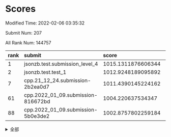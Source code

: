 # Scores

Modified Time: 2022-02-06 03:35:32

Submit Num: 207

All Rank Num: 144757

| rank |               submit               |       score        |       sigma        | pk_num |
| :--- | :--------------------------------- | :----------------- | :----------------- | :----- |
| 1    | jsonzb.test.submission_level_4     | 1015.1311876606344 | 0.8948507899898966 | 2796   |
| 2    | jsonzb.test.test_1                 | 1012.9248189095892 | 0.8159502628517371 | 2803   |
| 7    | cpp.21_12_24.submission-2b2ea0d7   | 1011.4390145224162 | 0.7815048727462042 | 2800   |
| 61   | cpp.2022_01_09.submission-816672bd | 1004.220637534347  | 0.7132199735501719 | 2792   |
| 88   | cpp.2022_01_09.submission-5b0e3de2 | 1002.8757802259184 | 0.7152599176741977 | 2798   |


<details>
<summary>全部</summary>

| rank |                 submit                 |       score        |       sigma        | pk_num |
| :--- | :------------------------------------- | :----------------- | :----------------- | :----- |
| 1    | jsonzb.test.submission_level_4         | 1015.1311876606344 | 0.8948507899898966 | 2796   |
| 2    | jsonzb.test.test_1                     | 1012.9248189095892 | 0.8159502628517371 | 2803   |
| 3    | gobigger.level_3.submission_level_3_35 | 1012.2522207119763 | 0.7840278411959508 | 2793   |
| 4    | gobigger.level_3.submission_level_3_14 | 1012.1108057013455 | 0.7800949210947343 | 2792   |
| 5    | gobigger.level_3.submission_level_3_48 | 1011.7359800199375 | 0.7883714960827493 | 2798   |
| 6    | gobigger.level_3.submission_level_3_46 | 1011.644526634871  | 0.8012896919581242 | 2791   |
| 7    | cpp.21_12_24.submission-2b2ea0d7       | 1011.4390145224162 | 0.7815048727462042 | 2800   |
| 8    | gobigger.level_3.submission_level_3_6  | 1010.9011938000805 | 0.7414619807306401 | 2797   |
| 9    | gobigger.level_3.submission_level_3_40 | 1010.8880559258195 | 0.7623820762261926 | 2800   |
| 10   | gobigger.level_3.submission_level_3_45 | 1010.8202430866165 | 0.7708152671603898 | 2802   |
| 11   | gobigger.level_3.submission_level_3_42 | 1010.6638958655653 | 0.7644559625674812 | 2797   |
| 12   | gobigger.level_3.submission_level_3_39 | 1010.582490780541  | 0.7515878812450016 | 2796   |
| 13   | gobigger.level_3.submission_level_3_36 | 1010.5812423814662 | 0.7795395020526783 | 2799   |
| 14   | gobigger.level_3.submission_level_3_12 | 1010.4376963607283 | 0.7685186611836974 | 2793   |
| 15   | gobigger.level_3.submission_level_3_4  | 1010.4249223386685 | 0.7527278877694562 | 2796   |
| 16   | gobigger.level_3.submission_level_3_21 | 1010.3479785338982 | 0.7585286527761579 | 2795   |
| 17   | gobigger.level_3.submission_level_3_2  | 1010.2587852749027 | 0.7622076150378013 | 2801   |
| 18   | gobigger.level_3.submission_level_3_15 | 1010.1054951270381 | 0.7673032546596397 | 2796   |
| 19   | gobigger.level_3.submission_level_3_43 | 1009.9563247394061 | 0.7592852263609784 | 2802   |
| 20   | gobigger.level_3.submission_level_3_8  | 1009.9298667968003 | 0.7524629992284221 | 2801   |
| 21   | gobigger.level_3.submission_level_3_28 | 1009.9066306655418 | 0.7645970664903855 | 2799   |
| 22   | gobigger.level_3.submission_level_3_49 | 1009.7949909340113 | 0.7664030246867456 | 2802   |
| 23   | gobigger.level_3.submission_level_3_13 | 1009.7876012868112 | 0.7612062749379724 | 2790   |
| 24   | gobigger.level_3.submission_level_3_0  | 1009.7073783531085 | 0.7621289180430768 | 2792   |
| 25   | gobigger.level_3.submission_level_3_33 | 1009.7037366100956 | 0.7499820595211188 | 2795   |
| 26   | gobigger.level_3.submission_level_3_5  | 1009.6731984025269 | 0.7542204880016254 | 2801   |
| 27   | gobigger.level_3.submission_level_3_44 | 1009.6654371465654 | 0.7717776205128544 | 2793   |
| 28   | gobigger.level_3.submission_level_3_16 | 1009.6624080228064 | 0.7398858000254308 | 2797   |
| 29   | gobigger.level_3.submission_level_3_7  | 1009.644839545971  | 0.7413442247274822 | 2794   |
| 30   | gobigger.level_3.submission_level_3_17 | 1009.6111798075362 | 0.7371604626515532 | 2799   |
| 31   | gobigger.level_3.submission_level_3_30 | 1009.5720601037899 | 0.7586233367349434 | 2799   |
| 32   | gobigger.level_3.submission_level_3_27 | 1009.5530795088896 | 0.7503688626519315 | 2802   |
| 33   | gobigger.level_3.submission_level_3_38 | 1009.4992600289528 | 0.7342335438068033 | 2799   |
| 34   | gobigger.level_3.submission_level_3_37 | 1009.470652145432  | 0.747482318785163  | 2801   |
| 35   | gobigger.level_3.submission_level_3_11 | 1009.4636274802217 | 0.7481851572358158 | 2795   |
| 36   | gobigger.level_3.submission_level_3_47 | 1009.4180329098576 | 0.7453438550012854 | 2800   |
| 37   | gobigger.level_3.submission_level_3_25 | 1009.4045830783282 | 0.7538362738230566 | 2797   |
| 38   | gobigger.level_3.submission_level_3_41 | 1009.4044940912777 | 0.7392606807157636 | 2797   |
| 39   | gobigger.level_3.submission_level_3_19 | 1009.3700677986635 | 0.7408064911741483 | 2791   |
| 40   | gobigger.level_3.submission_level_3_29 | 1009.3298046585975 | 0.7425668218481816 | 2798   |
| 41   | gobigger.level_3.submission_level_3_18 | 1009.2933886784436 | 0.7520895290183671 | 2797   |
| 42   | gobigger.level_3.submission_level_3_22 | 1009.2773203613212 | 0.7736210953179915 | 2796   |
| 43   | gobigger.level_3.submission_level_3_32 | 1009.2384125665384 | 0.7535405450932297 | 2795   |
| 44   | gobigger.level_3.submission_level_3_1  | 1009.1323609009074 | 0.7404451956098002 | 2795   |
| 45   | gobigger.level_3.submission_level_3_24 | 1009.1003789404908 | 0.7525930961866942 | 2797   |
| 46   | gobigger.level_3.submission_level_3_23 | 1009.0882045488769 | 0.7484408530267684 | 2793   |
| 47   | gobigger.level_3.submission_level_3_20 | 1008.9808863934978 | 0.7513598616632277 | 2799   |
| 48   | gobigger.level_3.submission_level_3_26 | 1008.9335189138353 | 0.7360191861816106 | 2794   |
| 49   | gobigger.level_3.submission_level_3_34 | 1008.8049086565595 | 0.7389411689620642 | 2799   |
| 50   | gobigger.level_3.submission_level_3_10 | 1008.7422836629995 | 0.7345839108046539 | 2799   |
| 51   | gobigger.level_3.submission_level_3_9  | 1008.7373960615089 | 0.7373974495897949 | 2792   |
| 52   | gobigger.level_3.submission_level_3_3  | 1008.2207252311129 | 0.7349430220108972 | 2803   |
| 53   | gobigger.level_3.submission_level_3_31 | 1007.6528333146357 | 0.757638977396218  | 2796   |
| 54   | gobigger.level_1.submission_level_1_22 | 1004.7641998345142 | 0.7220197978397629 | 2794   |
| 55   | gobigger.level_1.submission_level_1_24 | 1004.4869679304356 | 0.723245606066184  | 2801   |
| 56   | gobigger.level_1.submission_level_1_47 | 1004.4462346363227 | 0.7081267771752998 | 2795   |
| 57   | gobigger.level_1.submission_level_1_5  | 1004.4421132253907 | 0.7165468498521029 | 2799   |
| 58   | gobigger.level_1.submission_level_1_15 | 1004.3424256366046 | 0.699994200363874  | 2801   |
| 59   | gobigger.level_1.submission_level_1_12 | 1004.284589685853  | 0.721627013664795  | 2791   |
| 60   | gobigger.level_1.submission_level_1_3  | 1004.2556735092004 | 0.715114883718434  | 2801   |
| 61   | cpp.2022_01_09.submission-816672bd     | 1004.220637534347  | 0.7132199735501719 | 2792   |
| 62   | gobigger.level_1.submission_level_1_44 | 1004.0985063937499 | 0.7181189498105195 | 2797   |
| 63   | gobigger.level_1.submission_level_1_21 | 1003.9999073134662 | 0.7125128001472399 | 2797   |
| 64   | gobigger.level_1.submission_level_1_14 | 1003.9897772034851 | 0.7270232814441993 | 2791   |
| 65   | gobigger.level_1.submission_level_1_27 | 1003.9389054390614 | 0.718255136884785  | 2792   |
| 66   | gobigger.level_1.submission_level_1_6  | 1003.9126174395197 | 0.7128295892605239 | 2798   |
| 67   | gobigger.level_1.submission_level_1_40 | 1003.9079762082719 | 0.7203464227774578 | 2793   |
| 68   | gobigger.level_1.submission_level_1_11 | 1003.9011250107189 | 0.7299032207640413 | 2796   |
| 69   | gobigger.level_1.submission_level_1_2  | 1003.8708323715236 | 0.7237960124265198 | 2803   |
| 70   | gobigger.level_1.submission_level_1_49 | 1003.6309344941172 | 0.7187693724851838 | 2799   |
| 71   | gobigger.level_1.submission_level_1_41 | 1003.5943046670704 | 0.7291664152375263 | 2799   |
| 72   | gobigger.level_1.submission_level_1_29 | 1003.5580433019089 | 0.725295470403919  | 2794   |
| 73   | gobigger.level_1.submission_level_1_39 | 1003.4577426680147 | 0.7123041988169152 | 2798   |
| 74   | gobigger.level_1.submission_level_1_7  | 1003.4502776109201 | 0.7166760752062394 | 2796   |
| 75   | gobigger.level_1.submission_level_1_33 | 1003.4404651406496 | 0.7312246046325507 | 2791   |
| 76   | gobigger.level_1.submission_level_1_34 | 1003.4255085217683 | 0.7095783478609863 | 2795   |
| 77   | gobigger.level_1.submission_level_1_17 | 1003.4053400443313 | 0.7160854395280237 | 2796   |
| 78   | gobigger.level_1.submission_level_1_26 | 1003.2896609071599 | 0.7184410038402815 | 2795   |
| 79   | gobigger.level_1.submission_level_1_1  | 1003.282271239122  | 0.719087536198277  | 2797   |
| 80   | gobigger.level_1.submission_level_1_31 | 1003.2756152248169 | 0.7320977871847776 | 2798   |
| 81   | gobigger.level_1.submission_level_1_8  | 1003.2490783927351 | 0.7054961955283275 | 2799   |
| 82   | gobigger.level_1.submission_level_1_9  | 1003.2369506865381 | 0.7153007355022648 | 2800   |
| 83   | gobigger.level_1.submission_level_1_37 | 1003.2363507958095 | 0.7209258707937366 | 2798   |
| 84   | gobigger.level_1.submission_level_1_38 | 1003.1821509774061 | 0.7269580721070285 | 2797   |
| 85   | gobigger.level_1.submission_level_1_43 | 1003.1531280100429 | 0.7197102500791085 | 2800   |
| 86   | gobigger.level_1.submission_level_1_19 | 1003.04984975015   | 0.7221223248959224 | 2790   |
| 87   | gobigger.level_1.submission_level_1_42 | 1002.9679485070251 | 0.7137165385792691 | 2802   |
| 88   | cpp.2022_01_09.submission-5b0e3de2     | 1002.8757802259184 | 0.7152599176741977 | 2798   |
| 89   | gobigger.level_1.submission_level_1_30 | 1002.7940474739746 | 0.7161127464243513 | 2794   |
| 90   | gobigger.level_1.submission_level_1_0  | 1002.780318230596  | 0.7178487971946391 | 2796   |
| 91   | gobigger.level_1.submission_level_1_32 | 1002.660097253679  | 0.7130812596086586 | 2798   |
| 92   | gobigger.level_1.submission_level_1_13 | 1002.5946015543218 | 0.7067669782463334 | 2801   |
| 93   | gobigger.level_1.submission_level_1_35 | 1002.5614277567735 | 0.7046133341046903 | 2799   |
| 94   | gobigger.level_1.submission_level_1_46 | 1002.5325624391444 | 0.7142008642142496 | 2795   |
| 95   | gobigger.level_1.submission_level_1_28 | 1002.5275898048598 | 0.7143405114407888 | 2801   |
| 96   | gobigger.level_1.submission_level_1_45 | 1002.290821098151  | 0.714961111420677  | 2797   |
| 97   | gobigger.level_1.submission_level_1_4  | 1002.2858085753426 | 0.7164022061391464 | 2794   |
| 98   | gobigger.level_1.submission_level_1_18 | 1002.0970274635364 | 0.7073186234687483 | 2802   |
| 99   | gobigger.level_1.submission_level_1_23 | 1002.0798929449945 | 0.6991904889586055 | 2798   |
| 100  | gobigger.level_1.submission_level_1_36 | 1002.0733233275855 | 0.7158521816631557 | 2802   |
| 101  | gobigger.level_1.submission_level_1_48 | 1002.0394990207167 | 0.7132591250781407 | 2802   |
| 102  | gobigger.level_1.submission_level_1_20 | 1002.0011993927332 | 0.7057940277350386 | 2796   |
| 103  | gobigger.level_1.submission_level_1_16 | 1001.8944021259593 | 0.7124031214466852 | 2799   |
| 104  | gobigger.level_1.submission_level_1_25 | 1001.8741896659925 | 0.7180626278130102 | 2799   |
| 105  | gobigger.level_1.submission_level_1_10 | 1001.4090744884002 | 0.7079312821723133 | 2795   |
| 106  | gobigger.random.submission_random_24   | 997.389113279101   | 0.7102845608232579 | 2795   |
| 107  | gobigger.random.submission_random_46   | 997.1566962072627  | 0.7228503282011941 | 2801   |
| 108  | gobigger.random.submission_random_25   | 997.0546789557272  | 0.6960350730626428 | 2800   |
| 109  | gobigger.random.submission_random_37   | 997.0177667405263  | 0.7015387588558987 | 2797   |
| 110  | gobigger.random.submission_random_48   | 997.0134967083798  | 0.7092946611573574 | 2795   |
| 111  | gobigger.random.submission_random_23   | 996.9961299834843  | 0.6909872993501075 | 2799   |
| 112  | gobigger.random.submission_random_8    | 996.6724151531133  | 0.713608525463501  | 2796   |
| 113  | gobigger.random.submission_random_20   | 996.6588056616497  | 0.7137287272026565 | 2793   |
| 114  | gobigger.random.submission_random_12   | 996.6442978826746  | 0.6938760695320173 | 2803   |
| 115  | gobigger.random.submission_random_32   | 996.6012971240546  | 0.7130023146752804 | 2795   |
| 116  | gobigger.random.submission_random_9    | 996.5910417298116  | 0.7030747053746745 | 2800   |
| 117  | gobigger.random.submission_random_29   | 996.4997138352811  | 0.7200908172473374 | 2795   |
| 118  | gobigger.random.submission_random_16   | 996.4586896412832  | 0.7229813512832418 | 2798   |
| 119  | gobigger.random.submission_random_28   | 996.3884846444749  | 0.7138962509560589 | 2792   |
| 120  | gobigger.random.submission_random_6    | 996.385922694032   | 0.7035201095369391 | 2799   |
| 121  | gobigger.random.submission_random_2    | 996.3360876119704  | 0.7142178068649901 | 2804   |
| 122  | gobigger.random.submission_random_5    | 996.3317965612415  | 0.707778416562034  | 2802   |
| 123  | gobigger.random.submission_random_22   | 996.3101603339104  | 0.70609415443131   | 2794   |
| 124  | gobigger.random.submission_random_21   | 996.2931165285565  | 0.7208406677088566 | 2797   |
| 125  | gobigger.random.submission_random_41   | 996.2488838991754  | 0.7062416246023595 | 2799   |
| 126  | gobigger.random.submission_random_14   | 996.1717251704171  | 0.7169869428388176 | 2795   |
| 127  | gobigger.random.submission_random_18   | 996.1221787236955  | 0.7066348140412637 | 2795   |
| 128  | gobigger.random.submission_random_42   | 996.1166459589491  | 0.7018970494572212 | 2796   |
| 129  | gobigger.random.submission_random_44   | 996.0621933304128  | 0.7046248213133874 | 2798   |
| 130  | gobigger.random.submission_random_45   | 996.0486153477251  | 0.7151088663016406 | 2794   |
| 131  | gobigger.random.submission_random_35   | 996.0020078779382  | 0.7018910355107003 | 2798   |
| 132  | gobigger.random.submission_random_27   | 995.998695948889   | 0.7101645453409949 | 2797   |
| 133  | gobigger.random.submission_random_3    | 995.9606464102817  | 0.7093640084432971 | 2801   |
| 134  | gobigger.random.submission_random_39   | 995.9564837719745  | 0.7089927095155255 | 2798   |
| 135  | gobigger.random.submission_random_15   | 995.8421008148888  | 0.7123808999592288 | 2797   |
| 136  | gobigger.random.submission_random_11   | 995.8347857734392  | 0.7055219098238202 | 2799   |
| 137  | gobigger.random.submission_random_38   | 995.8246055981596  | 0.6947294061915035 | 2802   |
| 138  | gobigger.random.submission_random_0    | 995.801466960578   | 0.7095878034955869 | 2802   |
| 139  | gobigger.random.submission_random_34   | 995.7157805176212  | 0.7097027197998111 | 2800   |
| 140  | gobigger.random.submission_random_26   | 995.6492115881575  | 0.7086673289880506 | 2798   |
| 141  | gobigger.random.submission_random_17   | 995.6040562290801  | 0.7133905426089434 | 2798   |
| 142  | gobigger.random.submission_random_19   | 995.5716896950853  | 0.7163862739687583 | 2800   |
| 143  | gobigger.random.submission_random_47   | 995.5142575515099  | 0.7268402832581816 | 2799   |
| 144  | gobigger.random.submission_random_4    | 995.4986137723346  | 0.7034226751389999 | 2797   |
| 145  | gobigger.random.submission_random_1    | 995.455896666341   | 0.7178395386242341 | 2793   |
| 146  | gobigger.random.submission_random_40   | 995.4494735307168  | 0.7214066891383741 | 2794   |
| 147  | gobigger.random.submission_random_49   | 995.4446775979901  | 0.7103340059010056 | 2796   |
| 148  | gobigger.random.submission_random_30   | 995.3914751379798  | 0.7003761430040963 | 2795   |
| 149  | gobigger.random.submission_random_31   | 995.254967994746   | 0.7168403334167728 | 2794   |
| 150  | gobigger.random.submission_random_10   | 995.2475380099431  | 0.7061429204039732 | 2800   |
| 151  | gobigger.random.submission_random_36   | 995.1565311528523  | 0.7276702615795699 | 2793   |
| 152  | gobigger.random.submission_random_7    | 995.115507881647   | 0.7084748905676552 | 2800   |
| 153  | gobigger.random.submission_random_13   | 995.070173657795   | 0.7239476253447026 | 2799   |
| 154  | gobigger.random.submission_random_33   | 994.9447608143375  | 0.7047736707416645 | 2798   |
| 155  | gobigger.random.submission_random_43   | 994.8830005798789  | 0.7279430974499115 | 2799   |
| 156  | gobigger.level_2.submission_level_2_24 | 994.7606426085617  | 0.7309923146091292 | 2796   |
| 157  | gobigger.level_2.submission_level_2_17 | 993.5833876815698  | 0.7408398549652566 | 2794   |
| 158  | gobigger.level_2.submission_level_2_13 | 993.549554350699   | 0.7522480483899049 | 2804   |
| 159  | gobigger.level_2.submission_level_2_16 | 993.5383595830712  | 0.7239744466106132 | 2797   |
| 160  | gobigger.level_2.submission_level_2_23 | 993.4974061487133  | 0.7345317434589164 | 2796   |
| 161  | gobigger.level_2.submission_level_2_26 | 993.4968385515873  | 0.7197137080749014 | 2796   |
| 162  | gobigger.level_2.submission_level_2_46 | 993.4804159693223  | 0.7183982375104679 | 2801   |
| 163  | gobigger.level_2.submission_level_2_41 | 993.467092180425   | 0.7394195575182232 | 2798   |
| 164  | gobigger.level_2.submission_level_2_27 | 993.2677978180188  | 0.7502221653964275 | 2801   |
| 165  | gobigger.level_2.submission_level_2_22 | 993.2281112553852  | 0.7359305431138524 | 2798   |
| 166  | gobigger.level_2.submission_level_2_19 | 993.0285256705502  | 0.7457127847481223 | 2792   |
| 167  | gobigger.level_2.submission_level_2_7  | 992.9145737652788  | 0.7242890343077306 | 2798   |
| 168  | gobigger.level_2.submission_level_2_9  | 992.9049799778368  | 0.724956104696096  | 2799   |
| 169  | gobigger.level_2.submission_level_2_36 | 992.7533143400457  | 0.7307992031638655 | 2796   |
| 170  | gobigger.level_2.submission_level_2_10 | 992.7303717845236  | 0.7233240168387769 | 2797   |
| 171  | gobigger.level_2.submission_level_2_38 | 992.6972363610557  | 0.754774830825416  | 2800   |
| 172  | gobigger.level_2.submission_level_2_12 | 992.6092983003118  | 0.735015347093574  | 2797   |
| 173  | gobigger.level_2.submission_level_2_1  | 992.4655451653696  | 0.7322555189014959 | 2799   |
| 174  | gobigger.level_2.submission_level_2_30 | 992.3495084320429  | 0.7514615179550387 | 2799   |
| 175  | gobigger.level_2.submission_level_2_2  | 992.2886548858322  | 0.7626290862103301 | 2801   |
| 176  | gobigger.level_2.submission_level_2_48 | 992.2762086948503  | 0.7383518389018021 | 2797   |
| 177  | gobigger.level_2.submission_level_2_45 | 992.2724410253105  | 0.7422182428453622 | 2797   |
| 178  | gobigger.level_2.submission_level_2_35 | 992.2672982263165  | 0.7401830996512788 | 2801   |
| 179  | gobigger.level_2.submission_level_2_37 | 992.2611140394064  | 0.767322332634865  | 2796   |
| 180  | gobigger.level_2.submission_level_2_42 | 992.2037175435017  | 0.7387798296414735 | 2796   |
| 181  | gobigger.level_2.submission_level_2_4  | 992.2021043299484  | 0.7517084324562576 | 2793   |
| 182  | gobigger.level_2.submission_level_2_25 | 992.049599506706   | 0.7697477844580644 | 2797   |
| 183  | gobigger.level_2.submission_level_2_43 | 992.0428576160781  | 0.7371319346774321 | 2795   |
| 184  | gobigger.level_2.submission_level_2_14 | 991.989315288112   | 0.7389935765338974 | 2798   |
| 185  | gobigger.level_2.submission_level_2_40 | 991.9541656098751  | 0.7471504793108293 | 2792   |
| 186  | gobigger.level_2.submission_level_2_34 | 991.9276193853955  | 0.7479998245703118 | 2799   |
| 187  | gobigger.level_2.submission_level_2_6  | 991.856439394968   | 0.7461970257129048 | 2800   |
| 188  | gobigger.level_2.submission_level_2_11 | 991.8441061631789  | 0.7272672863355706 | 2790   |
| 189  | gobigger.level_2.submission_level_2_33 | 991.7055171876493  | 0.7500441034086918 | 2793   |
| 190  | gobigger.level_2.submission_level_2_44 | 991.7006400281065  | 0.7308652139197804 | 2801   |
| 191  | gobigger.level_2.submission_level_2_15 | 991.5016330315256  | 0.7759183638277009 | 2802   |
| 192  | gobigger.level_2.submission_level_2_0  | 991.2854003234277  | 0.7585392384331977 | 2793   |
| 193  | gobigger.level_2.submission_level_2_39 | 991.2787288481043  | 0.7533812318265469 | 2797   |
| 194  | gobigger.level_2.submission_level_2_20 | 991.2560024995994  | 0.7294229149945577 | 2796   |
| 195  | gobigger.level_2.submission_level_2_49 | 991.2067408380601  | 0.7475552056240519 | 2796   |
| 196  | gobigger.level_2.submission_level_2_28 | 991.1772236626214  | 0.7500742978930545 | 2796   |
| 197  | gobigger.level_2.submission_level_2_31 | 991.1615232184863  | 0.756015993661067  | 2799   |
| 198  | gobigger.level_2.submission_level_2_32 | 991.0716867953925  | 0.7607937697392494 | 2796   |
| 199  | gobigger.level_2.submission_level_2_47 | 991.0469726305878  | 0.7633824182712081 | 2799   |
| 200  | gobigger.level_2.submission_level_2_21 | 991.0384076186224  | 0.7626323517493552 | 2800   |
| 201  | gobigger.level_2.submission_level_2_18 | 990.7787054803355  | 0.7591693661372744 | 2800   |
| 202  | gobigger.level_2.submission_level_2_29 | 990.6248865453167  | 0.743093097426021  | 2797   |
| 203  | gobigger.level_2.submission_level_2_8  | 990.3603464582028  | 0.7731298106308087 | 2794   |
| 204  | gobigger.level_2.submission_level_2_3  | 990.0517430293268  | 0.7686823112020308 | 2799   |
| 205  | gobigger.level_2.submission_level_2_5  | 989.3980843313736  | 0.8004143942450072 | 2800   |
| 206  | gobigger.none.submission_none_0        | 976.6258681361217  | 1.4107109619774767 | 2795   |
| 207  | gobigger.none.submission_none_1        | 974.1119765706486  | 1.613724659142092  | 2794   |

</details>